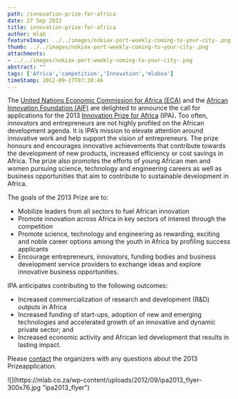 ```yaml
---
path: /innovation-prize-for-africa
date: 27 Sep 2012
title: innovation-prize-for-africa
author: mlab
featureImage: ../../images/nokiax-port-weekly-coming-to-your-city-.png
thumb: ../../images/nokiax-port-weekly-coming-to-your-city-.png
attachments: 
- ../../images/nokiax-port-weekly-coming-to-your-city-.png
abstract: ""
tags: ['Africa','competition','Innovation','mlabsa']
timeStamp: 2012-09-27T07:30:46
---
```


The [United Nations Economic Commission for Africa (ECA)](http:&#x2F;&#x2F;new.uneca.org&#x2F;) and the [African Innovation Foundation (AIF)](http:&#x2F;&#x2F;www.africaninnovationfoundation.org&#x2F;) are delighted to announce the call for applications for the 2013 [Innovation Prize for Africa](http:&#x2F;&#x2F;innovationprizeforafrica.org&#x2F;) (IPA)**.** Too often, innovators and entrepreneurs are not highly profiled on the African development agenda. It is IPA’s mission to elevate attention around innovative work and help support the vision of entrepreneurs. The prize honours and encourages innovative achievements that contribute towards the development of new products, increased efficiency or cost savings in Africa. The prize also promotes the efforts of young African men and women pursuing science, technology and engineering careers as well as business opportunities that aim to contribute to sustainable development in Africa.

The goals of the 2013 Prize are to:

*   Mobilize leaders from all sectors to fuel African innovation
*   Promote innovation across Africa in key sectors of interest through the competition
*   Promote science, technology and engineering as rewarding, exciting and noble career options among the youth in Africa by profiling success applicants
*   Encourage entrepreneurs, innovators, funding bodies and business development service providers to exchange ideas and explore innovative business opportunities.

IPA anticipates contributing to the following outcomes:

*   Increased commercialization of research and development (R&amp;D) outputs in Africa
*   Increased funding of start-ups, adoption of new and emerging technologies and accelerated growth of an innovative and dynamic private sector; and
*   Increased economic activity and African led development that results in lasting impact.

Please [contact](http:&#x2F;&#x2F;innovationprizeforafrica.org&#x2F;contact-us.asp) the organizers with any questions about the 2013 Prizeapplication.

![](https:&#x2F;&#x2F;mlab.co.za&#x2F;wp-content&#x2F;uploads&#x2F;2012&#x2F;09&#x2F;ipa2013_flyer-300x76.jpg &quot;ipa2013_flyer&quot;)


